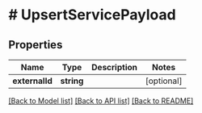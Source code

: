# # UpsertServicePayload

## Properties

Name | Type | Description | Notes
------------ | ------------- | ------------- | -------------
**externalId** | **string** |  | [optional]

[[Back to Model list]](../../README.md#models) [[Back to API list]](../../README.md#endpoints) [[Back to README]](../../README.md)
